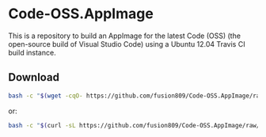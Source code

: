 # Code-OSS.AppImage
This is a repository to build an AppImage for the latest Code (OSS) (the open-source build of Visual Studio Code) using a Ubuntu 12.04 Travis CI build instance.

## Download
```bash
bash -c "$(wget -cqO- https://github.com/fusion809/Code-OSS.AppImage/raw/master/download-latest.sh)"
```

or:

```bash
bash -c "$(curl -sL https://github.com/fusion809/Code-OSS.AppImage/raw/master/download-latest.sh)"
```
